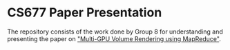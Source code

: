 # CS677 Paper Presentation

The repository consists of the work done by Group 8 for understanding and presenting the paper on <a href= "https://drive.google.com/file/d/148uaOWZlXFfMS1ZpJj_mWLR4GGh0uKwl/view?usp=sharing">"Multi-GPU Volume Rendering using MapReduce​"</a>.
